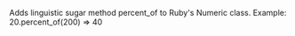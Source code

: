Adds linguistic sugar method percent_of to Ruby's Numeric class.
Example:
  20.percent_of(200) => 40


